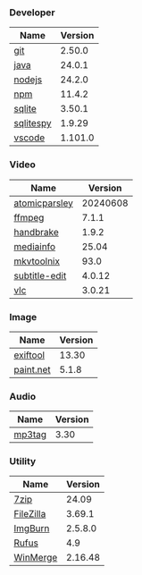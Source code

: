 
### Developer
Name                                                                       | Version
----                                                                       | -------
[git](https://github.com/git-for-windows/git/releases)                     | 2.50.0
[java](https://www.oracle.com/java/technologies/downloads/)                | 24.0.1
[nodejs](https://nodejs.org/en/download/current/)                          | 24.2.0
[npm](https://github.com/npm/cli)                                          | 11.4.2
[sqlite](http://www.sqlite.org/download.html)                              | 3.50.1
[sqlitespy](http://www.yunqa.de/delphi/doku.php/products/sqlitespy/index)  | 1.9.29
[vscode](https://code.visualstudio.com/updates)                            | 1.101.0

### Video
Name                                                                       | Version
----                                                                       | -------
[atomicparsley](https://github.com/wez/atomicparsley)                      | 20240608
[ffmpeg](http://www.ffmpeg.org/download.html)                              | 7.1.1
[handbrake](http://handbrake.fr/downloads.php)                             | 1.9.2
[mediainfo](http://mediaarea.net/us/MediaInfo/Download/Windows)            | 25.04
[mkvtoolnix](https://mkvtoolnix.download/downloads.html)                   | 93.0
[subtitle-edit](https://github.com/SubtitleEdit/subtitleedit/releases)     | 4.0.12
[vlc](https://www.videolan.org/vlc/download-windows.html)                  | 3.0.21

### Image
Name                                                                       | Version
----                                                                       | -------
[exiftool](http://www.sno.phy.queensu.ca/~phil/exiftool/)                  | 13.30
[paint.net](http://www.getpaint.net/download.html)                         | 5.1.8

### Audio
Name                                                                       | Version
----                                                                       | -------
[mp3tag](http://www.mp3tag.de/en/download.html)                            | 3.30

### Utility
Name                                                                       | Version
----                                                                       | -------
[7zip](http://www.7-zip.org/download.html)                                 | 24.09
[FileZilla](https://filezilla-project.org/download.php?show_all=1)         | 3.69.1
[ImgBurn](http://www.imgburn.com/index.php?act=download)                   | 2.5.8.0
[Rufus](https://github.com/pbatard/rufus/releases)                         | 4.9
[WinMerge](http://winmerge.org/downloads/)                                 | 2.16.48
